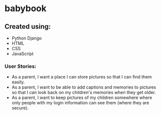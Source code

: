 # babybook
## Created using: 
* Python Django
* HTML
* CSS
* JavaScript

### User Stories: 
* As a parent, I want a place I can store pictures so that I can find them easily. 
* As a parent, I want to be able to add captions and memories to pictures so that I can look back on my children's memories when they get older.
* As a parent, I want to keep pictures of my children somewhere where only people with my login information can see them (where they are secure).